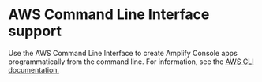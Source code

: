 # AWS Command Line Interface support<a name="aws-cli-support-chapter"></a>

Use the AWS Command Line Interface to create Amplify Console apps programmatically from the command line\. For information, see the [ AWS CLI documentation\.](https://docs.aws.amazon.com/cli/latest/reference/amplify/index.html)